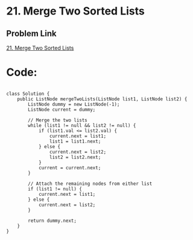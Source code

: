 # 21. Merge Two Sorted Lists

## Problem Link
[21. Merge Two Sorted Lists](https://leetcode.com/problems/merge-two-sorted-lists/description/)

# Code:

```

class Solution {
    public ListNode mergeTwoLists(ListNode list1, ListNode list2) {
        ListNode dummy = new ListNode(-1);
        ListNode current = dummy;

        // Merge the two lists
        while (list1 != null && list2 != null) {
            if (list1.val <= list2.val) {
                current.next = list1;
                list1 = list1.next;
            } else {
                current.next = list2;
                list2 = list2.next;
            }
            current = current.next;
        }

        // Attach the remaining nodes from either list
        if (list1 != null) {
            current.next = list1;
        } else {
            current.next = list2;
        }

        return dummy.next;
    }
}
